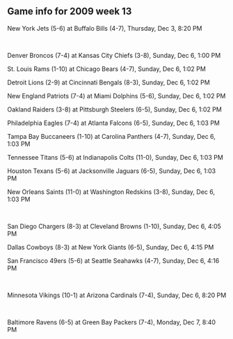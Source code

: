 ## Game info for 2009 week 13
New York Jets (5-6) at Buffalo Bills (4-7), Thursday, Dec 3, 8:20 PM


<br/>

Denver Broncos (7-4) at Kansas City Chiefs (3-8), Sunday, Dec 6, 1:00 PM

St. Louis Rams (1-10) at Chicago Bears (4-7), Sunday, Dec 6, 1:02 PM

Detroit Lions (2-9) at Cincinnati Bengals (8-3), Sunday, Dec 6, 1:02 PM

New England Patriots (7-4) at Miami Dolphins (5-6), Sunday, Dec 6, 1:02 PM

Oakland Raiders (3-8) at Pittsburgh Steelers (6-5), Sunday, Dec 6, 1:02 PM

Philadelphia Eagles (7-4) at Atlanta Falcons (6-5), Sunday, Dec 6, 1:03 PM

Tampa Bay Buccaneers (1-10) at Carolina Panthers (4-7), Sunday, Dec 6, 1:03 PM

Tennessee Titans (5-6) at Indianapolis Colts (11-0), Sunday, Dec 6, 1:03 PM

Houston Texans (5-6) at Jacksonville Jaguars (6-5), Sunday, Dec 6, 1:03 PM

New Orleans Saints (11-0) at Washington Redskins (3-8), Sunday, Dec 6, 1:03 PM


<br/>

San Diego Chargers (8-3) at Cleveland Browns (1-10), Sunday, Dec 6, 4:05 PM

Dallas Cowboys (8-3) at New York Giants (6-5), Sunday, Dec 6, 4:15 PM

San Francisco 49ers (5-6) at Seattle Seahawks (4-7), Sunday, Dec 6, 4:16 PM


<br/>

Minnesota Vikings (10-1) at Arizona Cardinals (7-4), Sunday, Dec 6, 8:20 PM


<br/>

Baltimore Ravens (6-5) at Green Bay Packers (7-4), Monday, Dec 7, 8:40 PM

